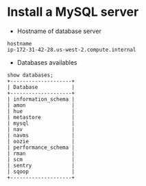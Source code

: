# Install a MySQL server

* Hostname of database server
 ```
 hostname
 ip-172-31-42-28.us-west-2.compute.internal
```
* Databases availables
```
show databases;
+--------------------+
| Database           |
+--------------------+
| information_schema |
| amon               |
| hue                |
| metastore          |
| mysql              |
| nav                |
| navms              |
| oozie              |
| performance_schema |
| rman               |
| scm                |
| sentry             |
| sqoop              |
+--------------------+
```

